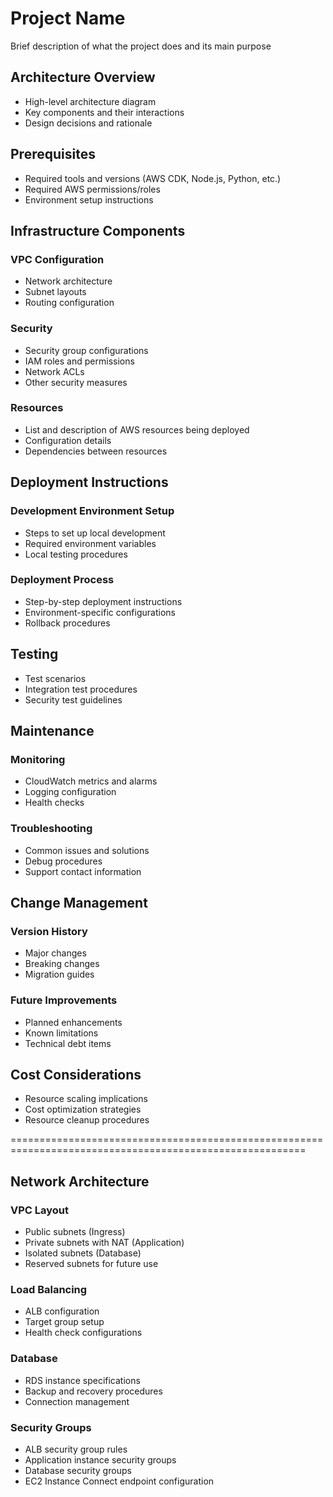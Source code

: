 # Project Name
Brief description of what the project does and its main purpose

## Architecture Overview
- High-level architecture diagram
- Key components and their interactions
- Design decisions and rationale

## Prerequisites
- Required tools and versions (AWS CDK, Node.js, Python, etc.)
- Required AWS permissions/roles
- Environment setup instructions

## Infrastructure Components
### VPC Configuration
- Network architecture
- Subnet layouts
- Routing configuration

### Security
- Security group configurations
- IAM roles and permissions
- Network ACLs
- Other security measures

### Resources
- List and description of AWS resources being deployed
- Configuration details
- Dependencies between resources

## Deployment Instructions
### Development Environment Setup
- Steps to set up local development
- Required environment variables
- Local testing procedures

### Deployment Process
- Step-by-step deployment instructions
- Environment-specific configurations
- Rollback procedures

## Testing
- Test scenarios
- Integration test procedures
- Security test guidelines

## Maintenance
### Monitoring
- CloudWatch metrics and alarms
- Logging configuration
- Health checks

### Troubleshooting
- Common issues and solutions
- Debug procedures
- Support contact information

## Change Management
### Version History
- Major changes
- Breaking changes
- Migration guides

### Future Improvements
- Planned enhancements
- Known limitations
- Technical debt items

## Cost Considerations
- Resource scaling implications
- Cost optimization strategies
- Resource cleanup procedures


=========================================================================================================

## Network Architecture
### VPC Layout
- Public subnets (Ingress)
- Private subnets with NAT (Application)
- Isolated subnets (Database)
- Reserved subnets for future use

### Load Balancing
- ALB configuration
- Target group setup
- Health check configurations

### Database
- RDS instance specifications
- Backup and recovery procedures
- Connection management

### Security Groups
- ALB security group rules
- Application instance security groups
- Database security groups
- EC2 Instance Connect endpoint configuration

